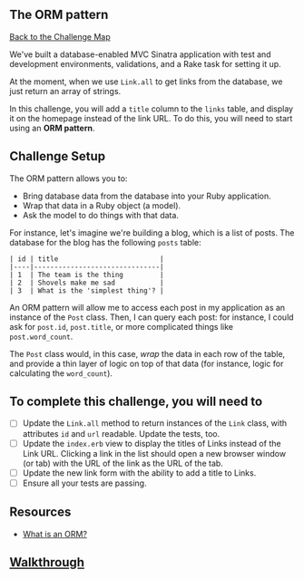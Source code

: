 ## The ORM pattern

[Back to the Challenge Map](00_challenge_map.md)

We've built a database-enabled MVC Sinatra application with test and development environments, validations, and a Rake task for setting it up.

At the moment, when we use `Link.all` to get links from the database, we just return an array of strings.

In this challenge, you will add a `title` column to the `links` table, and display it on the homepage instead of the link URL. To do this, you will need to start using an **ORM pattern**.

## Challenge Setup

The ORM pattern allows you to:

- Bring database data from the database into your Ruby application.
- Wrap that data in a Ruby object (a model).
- Ask the model to do things with that data.

For instance, let's imagine we're building a blog, which is a list of posts. The database for the blog has the following `posts` table:

```
| id | title                         |
|----|-------------------------------|
| 1  | The team is the thing         |
| 2  | Shovels make me sad           |
| 3  | What is the 'simplest thing'? |
```

An ORM pattern will allow me to access each post in my application as an instance of the `Post` class. Then, I can query each post: for instance, I could ask for `post.id`, `post.title`, or more complicated things like `post.word_count`.

The `Post` class would, in this case, _wrap_ the data in each row of the table, and provide a thin layer of logic on top of that data (for instance, logic for calculating the `word_count`).

## To complete this challenge, you will need to

- [ ] Update the `Link.all` method to return instances of the `Link` class, with attributes `id` and `url` readable. Update the tests, too.
- [ ] Update the `index.erb` view to display the titles of Links instead of the Link URL. Clicking a link in the list should open a new browser window (or tab) with the URL of the link as the URL of the tab.
- [ ] Update the new link form with the ability to add a title to Links.
- [ ] Ensure all your tests are passing.

## Resources

* [What is an ORM?](https://stackoverflow.com/questions/1152299/what-is-an-object-relational-mapping-framework)

## [Walkthrough](walkthroughs/12.md)
